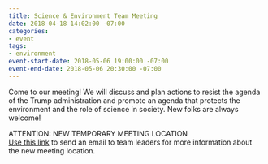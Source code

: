 ```yaml
---
title: Science & Environment Team Meeting
date: 2018-04-18 14:02:00 -07:00
categories:
- event
tags:
- environment
event-start-date: 2018-05-06 19:00:00 -07:00
event-end-date: 2018-05-06 20:30:00 -07:00
---
```


Come to our meeting! We will discuss and plan actions to resist the agenda of the Trump administration and promote an agenda that protects the environment and the role of science in society. New folks are always welcome!

ATTENTION: NEW TEMPORARY MEETING LOCATION  
[Use this link](mailto:bishoplm@gmail.com?subject=New%20Science%20and%20Environment%20Meeting%20Location) to send an email to team leaders for more information about the new meeting location.